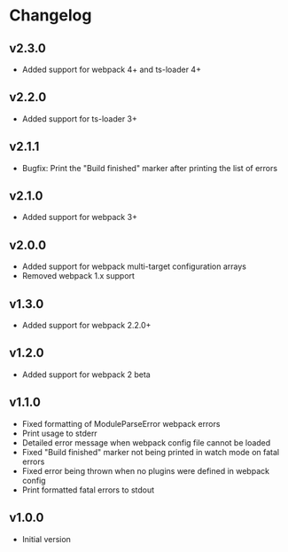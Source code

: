 # Changelog

## v2.3.0

- Added support for webpack 4+ and ts-loader 4+

## v2.2.0

- Added support for ts-loader 3+

## v2.1.1

- Bugfix: Print the "Build finished" marker after printing the list of errors

## v2.1.0

- Added support for webpack 3+

## v2.0.0

- Added support for webpack multi-target configuration arrays
- Removed webpack 1.x support

## v1.3.0

- Added support for webpack 2.2.0+

## v1.2.0

- Added support for webpack 2 beta

## v1.1.0

- Fixed formatting of ModuleParseError webpack errors
- Print usage to stderr
- Detailed error message when webpack config file cannot be loaded
- Fixed "Build finished" marker not being printed in watch mode on fatal errors
- Fixed error being thrown when no plugins were defined in webpack config
- Print formatted fatal errors to stdout

## v1.0.0

- Initial version
